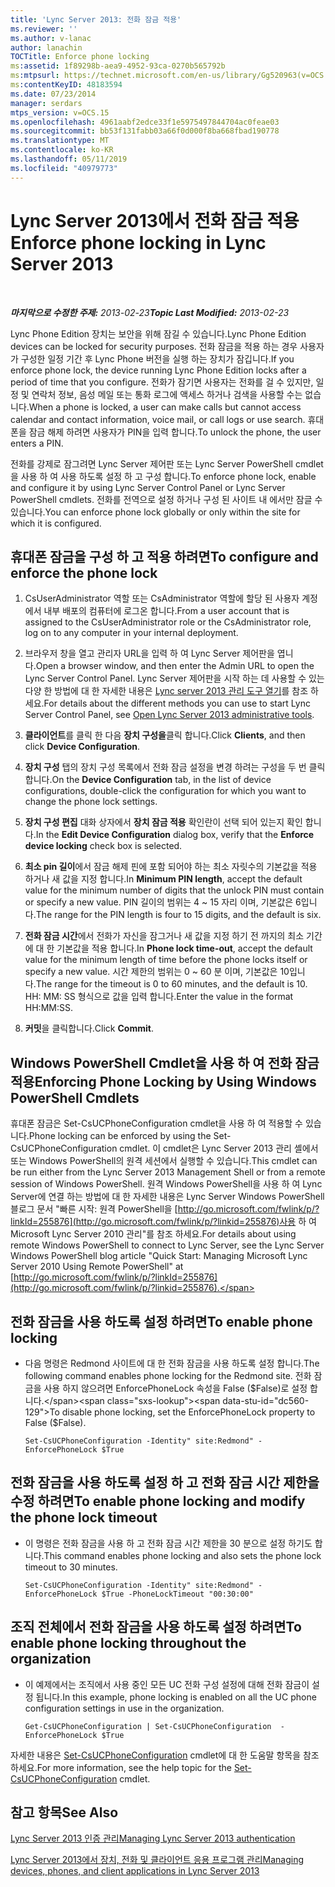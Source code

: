 ```yaml
---
title: 'Lync Server 2013: 전화 잠금 적용'
ms.reviewer: ''
ms.author: v-lanac
author: lanachin
TOCTitle: Enforce phone locking
ms:assetid: 1f89298b-aea9-4952-93ca-0270b565792b
ms:mtpsurl: https://technet.microsoft.com/en-us/library/Gg520963(v=OCS.15)
ms:contentKeyID: 48183594
ms.date: 07/23/2014
manager: serdars
mtps_version: v=OCS.15
ms.openlocfilehash: 4961aabf2edce33f1e5975497844704ac0feae03
ms.sourcegitcommit: bb53f131fabb03a66f0d000f8ba668fbad190778
ms.translationtype: MT
ms.contentlocale: ko-KR
ms.lasthandoff: 05/11/2019
ms.locfileid: "40979773"
---
```

<div data-xmlns="http://www.w3.org/1999/xhtml">

<div class="topic" data-xmlns="http://www.w3.org/1999/xhtml" data-msxsl="urn:schemas-microsoft-com:xslt" data-cs="http://msdn.microsoft.com/en-us/">

<div data-asp="http://msdn2.microsoft.com/asp">

# <a name="enforce-phone-locking-in-lync-server-2013"></a><span data-ttu-id="dc560-102">Lync Server 2013에서 전화 잠금 적용</span><span class="sxs-lookup"><span data-stu-id="dc560-102">Enforce phone locking in Lync Server 2013</span></span>

</div>

<div id="mainSection">

<div id="mainBody">

<span> </span>

<span data-ttu-id="dc560-103">_**마지막으로 수정한 주제:** 2013-02-23_</span><span class="sxs-lookup"><span data-stu-id="dc560-103">_**Topic Last Modified:** 2013-02-23_</span></span>

<span data-ttu-id="dc560-104">Lync Phone Edition 장치는 보안을 위해 잠길 수 있습니다.</span><span class="sxs-lookup"><span data-stu-id="dc560-104">Lync Phone Edition devices can be locked for security purposes.</span></span> <span data-ttu-id="dc560-105">전화 잠금을 적용 하는 경우 사용자가 구성한 일정 기간 후 Lync Phone 버전을 실행 하는 장치가 잠깁니다.</span><span class="sxs-lookup"><span data-stu-id="dc560-105">If you enforce phone lock, the device running Lync Phone Edition locks after a period of time that you configure.</span></span> <span data-ttu-id="dc560-106">전화가 잠기면 사용자는 전화를 걸 수 있지만, 일정 및 연락처 정보, 음성 메일 또는 통화 로그에 액세스 하거나 검색을 사용할 수는 없습니다.</span><span class="sxs-lookup"><span data-stu-id="dc560-106">When a phone is locked, a user can make calls but cannot access calendar and contact information, voice mail, or call logs or use search.</span></span> <span data-ttu-id="dc560-107">휴대폰을 잠금 해제 하려면 사용자가 PIN을 입력 합니다.</span><span class="sxs-lookup"><span data-stu-id="dc560-107">To unlock the phone, the user enters a PIN.</span></span>

<span data-ttu-id="dc560-108">전화를 강제로 잠그려면 Lync Server 제어판 또는 Lync Server PowerShell cmdlet을 사용 하 여 사용 하도록 설정 하 고 구성 합니다.</span><span class="sxs-lookup"><span data-stu-id="dc560-108">To enforce phone lock, enable and configure it by using Lync Server Control Panel or Lync Server PowerShell cmdlets.</span></span> <span data-ttu-id="dc560-109">전화를 전역으로 설정 하거나 구성 된 사이트 내 에서만 잠글 수 있습니다.</span><span class="sxs-lookup"><span data-stu-id="dc560-109">You can enforce phone lock globally or only within the site for which it is configured.</span></span>

<div>

## <a name="to-configure-and-enforce-the-phone-lock"></a><span data-ttu-id="dc560-110">휴대폰 잠금을 구성 하 고 적용 하려면</span><span class="sxs-lookup"><span data-stu-id="dc560-110">To configure and enforce the phone lock</span></span>

1.  <span data-ttu-id="dc560-111">CsUserAdministrator 역할 또는 CsAdministrator 역할에 할당 된 사용자 계정에서 내부 배포의 컴퓨터에 로그온 합니다.</span><span class="sxs-lookup"><span data-stu-id="dc560-111">From a user account that is assigned to the CsUserAdministrator role or the CsAdministrator role, log on to any computer in your internal deployment.</span></span>

2.  <span data-ttu-id="dc560-112">브라우저 창을 열고 관리자 URL을 입력 하 여 Lync Server 제어판을 엽니다.</span><span class="sxs-lookup"><span data-stu-id="dc560-112">Open a browser window, and then enter the Admin URL to open the Lync Server Control Panel.</span></span> <span data-ttu-id="dc560-113">Lync Server 제어판을 시작 하는 데 사용할 수 있는 다양 한 방법에 대 한 자세한 내용은 [Lync server 2013 관리 도구 열기](lync-server-2013-open-lync-server-administrative-tools.md)를 참조 하세요.</span><span class="sxs-lookup"><span data-stu-id="dc560-113">For details about the different methods you can use to start Lync Server Control Panel, see [Open Lync Server 2013 administrative tools](lync-server-2013-open-lync-server-administrative-tools.md).</span></span>

3.  <span data-ttu-id="dc560-114">**클라이언트**를 클릭 한 다음 **장치 구성을**클릭 합니다.</span><span class="sxs-lookup"><span data-stu-id="dc560-114">Click **Clients**, and then click **Device Configuration**.</span></span>

4.  <span data-ttu-id="dc560-115">**장치 구성** 탭의 장치 구성 목록에서 전화 잠금 설정을 변경 하려는 구성을 두 번 클릭 합니다.</span><span class="sxs-lookup"><span data-stu-id="dc560-115">On the **Device Configuration** tab, in the list of device configurations, double-click the configuration for which you want to change the phone lock settings.</span></span>

5.  <span data-ttu-id="dc560-116">**장치 구성 편집** 대화 상자에서 **장치 잠금 적용** 확인란이 선택 되어 있는지 확인 합니다.</span><span class="sxs-lookup"><span data-stu-id="dc560-116">In the **Edit Device Configuration** dialog box, verify that the **Enforce device locking** check box is selected.</span></span>

6.  <span data-ttu-id="dc560-117">**최소 pin 길이**에서 잠금 해제 핀에 포함 되어야 하는 최소 자릿수의 기본값을 적용 하거나 새 값을 지정 합니다.</span><span class="sxs-lookup"><span data-stu-id="dc560-117">In **Minimum PIN length**, accept the default value for the minimum number of digits that the unlock PIN must contain or specify a new value.</span></span> <span data-ttu-id="dc560-118">PIN 길이의 범위는 4 ~ 15 자리 이며, 기본값은 6입니다.</span><span class="sxs-lookup"><span data-stu-id="dc560-118">The range for the PIN length is four to 15 digits, and the default is six.</span></span>

7.  <span data-ttu-id="dc560-119">**전화 잠금 시간**에서 전화가 자신을 잠그거나 새 값을 지정 하기 전 까지의 최소 기간에 대 한 기본값을 적용 합니다.</span><span class="sxs-lookup"><span data-stu-id="dc560-119">In **Phone lock time-out**, accept the default value for the minimum length of time before the phone locks itself or specify a new value.</span></span> <span data-ttu-id="dc560-120">시간 제한의 범위는 0 ~ 60 분 이며, 기본값은 10입니다.</span><span class="sxs-lookup"><span data-stu-id="dc560-120">The range for the timeout is 0 to 60 minutes, and the default is 10.</span></span> <span data-ttu-id="dc560-121">HH: MM: SS 형식으로 값을 입력 합니다.</span><span class="sxs-lookup"><span data-stu-id="dc560-121">Enter the value in the format HH:MM:SS.</span></span>

8.  <span data-ttu-id="dc560-122">**커밋**을 클릭합니다.</span><span class="sxs-lookup"><span data-stu-id="dc560-122">Click **Commit**.</span></span>

</div>

<div>

## <a name="enforcing-phone-locking-by-using-windows-powershell-cmdlets"></a><span data-ttu-id="dc560-123">Windows PowerShell Cmdlet을 사용 하 여 전화 잠금 적용</span><span class="sxs-lookup"><span data-stu-id="dc560-123">Enforcing Phone Locking by Using Windows PowerShell Cmdlets</span></span>

<span data-ttu-id="dc560-124">휴대폰 잠금은 Set-CsUCPhoneConfiguration cmdlet을 사용 하 여 적용할 수 있습니다.</span><span class="sxs-lookup"><span data-stu-id="dc560-124">Phone locking can be enforced by using the Set-CsUCPhoneConfiguration cmdlet.</span></span> <span data-ttu-id="dc560-125">이 cmdlet은 Lync Server 2013 관리 셸에서 또는 Windows PowerShell의 원격 세션에서 실행할 수 있습니다.</span><span class="sxs-lookup"><span data-stu-id="dc560-125">This cmdlet can be run either from the Lync Server 2013 Management Shell or from a remote session of Windows PowerShell.</span></span> <span data-ttu-id="dc560-126">원격 Windows PowerShell을 사용 하 여 Lync Server에 연결 하는 방법에 대 한 자세한 내용은 Lync Server Windows PowerShell 블로그 문서 "빠른 시작: 원격 PowerShell을 [http://go.microsoft.com/fwlink/p/?linkId=255876](http://go.microsoft.com/fwlink/p/?linkid=255876)사용 하 여 Microsoft Lync Server 2010 관리"를 참조 하세요.</span><span class="sxs-lookup"><span data-stu-id="dc560-126">For details about using remote Windows PowerShell to connect to Lync Server, see the Lync Server Windows PowerShell blog article "Quick Start: Managing Microsoft Lync Server 2010 Using Remote PowerShell" at [http://go.microsoft.com/fwlink/p/?linkId=255876](http://go.microsoft.com/fwlink/p/?linkid=255876).</span></span>

<div>

## <a name="to-enable-phone-locking"></a><span data-ttu-id="dc560-127">전화 잠금을 사용 하도록 설정 하려면</span><span class="sxs-lookup"><span data-stu-id="dc560-127">To enable phone locking</span></span>

  - <span data-ttu-id="dc560-128">다음 명령은 Redmond 사이트에 대 한 전화 잠금을 사용 하도록 설정 합니다.</span><span class="sxs-lookup"><span data-stu-id="dc560-128">The following command enables phone locking for the Redmond site.</span></span> <span data-ttu-id="dc560-129">전화 잠금을 사용 하지 않으려면 EnforcePhoneLock 속성을 False ($False)로 설정 합니다.</span><span class="sxs-lookup"><span data-stu-id="dc560-129">To disable phone locking, set the EnforcePhoneLock property to False ($False).</span></span>
    
        Set-CsUCPhoneConfiguration -Identity" site:Redmond" -EnforcePhoneLock $True

</div>

<div>

## <a name="to-enable-phone-locking-and-modify-the-phone-lock-timeout"></a><span data-ttu-id="dc560-130">전화 잠금을 사용 하도록 설정 하 고 전화 잠금 시간 제한을 수정 하려면</span><span class="sxs-lookup"><span data-stu-id="dc560-130">To enable phone locking and modify the phone lock timeout</span></span>

  - <span data-ttu-id="dc560-131">이 명령은 전화 잠금을 사용 하 고 전화 잠금 시간 제한을 30 분으로 설정 하기도 합니다.</span><span class="sxs-lookup"><span data-stu-id="dc560-131">This command enables phone locking and also sets the phone lock timeout to 30 minutes.</span></span>
    
        Set-CsUCPhoneConfiguration -Identity" site:Redmond" -EnforcePhoneLock $True -PhoneLockTimeout "00:30:00"

</div>

<div>

## <a name="to-enable-phone-locking-throughout-the-organization"></a><span data-ttu-id="dc560-132">조직 전체에서 전화 잠금을 사용 하도록 설정 하려면</span><span class="sxs-lookup"><span data-stu-id="dc560-132">To enable phone locking throughout the organization</span></span>

  - <span data-ttu-id="dc560-133">이 예제에서는 조직에서 사용 중인 모든 UC 전화 구성 설정에 대해 전화 잠금이 설정 됩니다.</span><span class="sxs-lookup"><span data-stu-id="dc560-133">In this example, phone locking is enabled on all the UC phone configuration settings in use in the organization.</span></span>
    
        Get-CsUCPhoneConfiguration | Set-CsUCPhoneConfiguration  -EnforcePhoneLock $True

</div>

<span data-ttu-id="dc560-134">자세한 내용은 [Set-CsUCPhoneConfiguration](https://docs.microsoft.com/powershell/module/skype/Set-CsUCPhoneConfiguration) cmdlet에 대 한 도움말 항목을 참조 하세요.</span><span class="sxs-lookup"><span data-stu-id="dc560-134">For more information, see the help topic for the [Set-CsUCPhoneConfiguration](https://docs.microsoft.com/powershell/module/skype/Set-CsUCPhoneConfiguration) cmdlet.</span></span>

</div>

<div>

## <a name="see-also"></a><span data-ttu-id="dc560-135">참고 항목</span><span class="sxs-lookup"><span data-stu-id="dc560-135">See Also</span></span>


[<span data-ttu-id="dc560-136">Lync Server 2013 인증 관리</span><span class="sxs-lookup"><span data-stu-id="dc560-136">Managing Lync Server 2013 authentication</span></span>](lync-server-2013-managing-lync-server-authentication.md)  


[<span data-ttu-id="dc560-137">Lync Server 2013에서 장치, 전화 및 클라이언트 응용 프로그램 관리</span><span class="sxs-lookup"><span data-stu-id="dc560-137">Managing devices, phones, and client applications in Lync Server 2013</span></span>](lync-server-2013-managing-devices-phones-and-client-applications.md)  
  

</div>

</div>

<span> </span>

</div>

</div>

</div>

